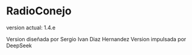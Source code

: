 # RadioConejo 
version actual: 1.4.e

Version diseñada por Sergio Ivan Diaz Hernandez
Version impulsada por DeepSeek
